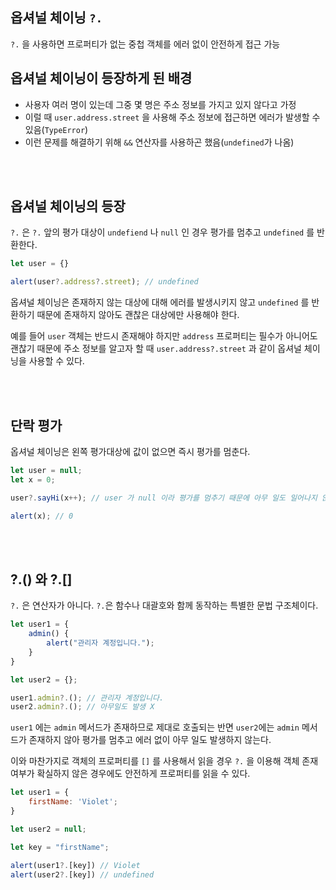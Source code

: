 ## 옵셔널 체이닝 `?.`
`?.` 을 사용하면 프로퍼티가 없는 중첩 객체를 에러 없이 안전하게 접근 가능

## 옵셔널 체이닝이 등장하게 된 배경
- 사용자 여러 명이 있는데 그중 몇 명은 주소 정보를 가지고 있지 않다고 가정
- 이럴 때 `user.address.street` 을 사용해 주소 정보에 접근하면 에러가 발생할 수 있음(`TypeError`)
- 이런 문제를 해결하기 위해 `&&` 연산자를 사용하곤 했음(`undefined`가 나옴)


<br></br>

## 옵셔널 체이닝의 등장
`?.` 은 `?.` 앞의 평가 대상이 `undefiend` 나 `null` 인 경우 평가를 멈추고 `undefined` 를 반환한다.

```javascript
let user = {}

alert(user?.address?.street); // undefined
```

옵셔널 체이닝은 존재하지 않는 대상에 대해 에러를 발생시키지 않고 `undefined` 를 반환하기 때문에 존재하지 않아도 괜찮은 대상에만 사용해야 한다.
<br>

예를 들어 `user` 객체는 반드시 존재해야 하지만 `address` 프로퍼티는 필수가 아니어도 괜찮기 때문에 주소 정보를 알고자 할 때 `user.address?.street` 과 같이 옵셔널 체이닝을 사용할 수 있다.

<br></br>

## 단락 평가
옵셔널 체이닝은 왼쪽 평가대상에 값이 없으면 즉시 평가를 멈춘다.

```javascript
let user = null;
let x = 0;

user?.sayHi(x++); // user 가 null 이라 평가를 멈추기 때문에 아무 일도 일어나지 않음

alert(x); // 0
```

<br></br>

## ?.() 와 ?.[]
`?.` 은 연산자가 아니다. `?.`은 함수나 대괄호와 함께 동작하는 특별한 문법 구조체이다.

```javascript
let user1 = {
    admin() {
        alert("관리자 계정입니다.");
    }
}

let user2 = {};

user1.admin?.(); // 관리자 계정입니다.
user2.admin?.(); // 아무일도 발생 X
```

`user1` 에는 `admin` 메서드가 존재하므로 제대로 호출되는 반면 `user2`에는 `admin` 메서드가 존재하지 않아 평가를 멈추고 에러 없이 아무 일도 발생하지 않는다.
<br>

이와 마찬가지로 객체의 프로퍼티를 `[]` 를 사용해서 읽을 경우 `?.` 을 이용해 객체 존재 여부가 확실하지 않은 경우에도 안전하게 프로퍼티를 읽을 수 있다.

```javascript
let user1 = {
    firstName: 'Violet';
}

let user2 = null;

let key = "firstName";

alert(user1?.[key]) // Violet
alert(user2?.[key]) // undefined
```